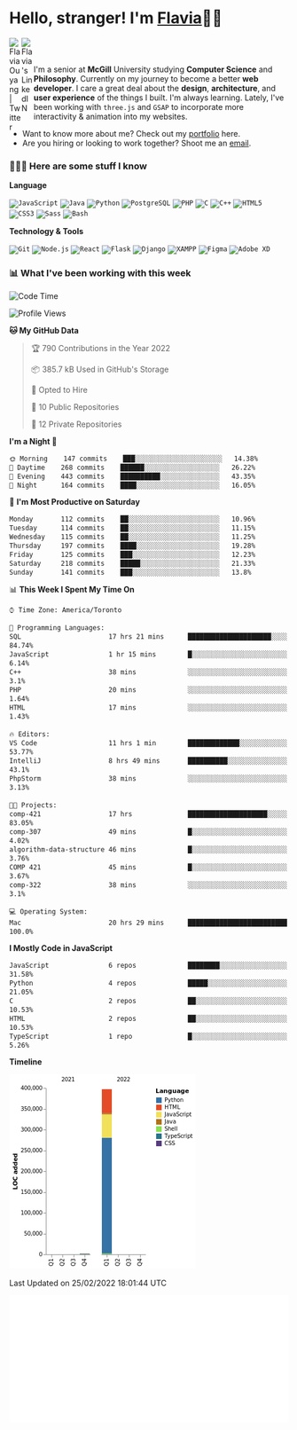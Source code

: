 <h1>Hello, stranger! I'm <a href="https://flaviaouyang.github.io/portfolio-site/">Flavia</a>👋🏻</h1>

<a href="https://twitter.com/FlaviaOuyang">
  <img align="left" alt="Flavia Ouyang | Twitter" width="22px" src="https://raw.githubusercontent.com/peterthehan/peterthehan/master/assets/twitter.svg" />
</a>
<a href="https://www.linkedin.com/in/flavia-ouyang/">
  <img align="left" alt="Flavia's LinkedIN" width="22px" src="https://raw.githubusercontent.com/peterthehan/peterthehan/master/assets/linkedin.svg" />
</a>
<br /><br />

I'm a senior at **McGill** University studying **Computer Science** and **Philosophy**. Currently on my journey to become a better **web developer**. I care a great deal about the **design**, **architecture**, and **user experience** of the things I built. I'm always learning. Lately, I've been working with `three.js` and `GSAP` to incorporate more interactivity & animation into my websites.
  - Want to know more about me? Check out my <a href="https://flaviaouyang.github.io/portfolio-site/">portfolio</a> here. 
  - Are you hiring or looking to work together? Shoot me an <a href="mailto:flavia.ouyang@mail.mcgill.ca">email</a>.


<h3>👩🏻‍💻 Here are some stuff I know</h3>

**Language**

<code><img height="40" src="https://profilinator.rishav.dev/skills-assets/javascript-original.svg" alt="JavaScript" /></code>
<code><img height="40" src="https://profilinator.rishav.dev/skills-assets/java-original-wordmark.svg" alt="Java" /></code>
<code><img height="40" src="https://profilinator.rishav.dev/skills-assets/python-original.svg" alt="Python" /></code>
<code><img height="40" src="https://profilinator.rishav.dev/skills-assets/postgresql-original-wordmark.svg" alt="PostgreSQL" /></code>
<code><img height="40" src="https://profilinator.rishav.dev/skills-assets/php-original.svg" alt="PHP" /></code>
<code><img height="40" src="https://profilinator.rishav.dev/skills-assets/c-original.svg" alt="C" /></code>
<code><img height="40" src="https://profilinator.rishav.dev/skills-assets/cplusplus-original.svg" alt="C++" /></code>
<code><img height="40" src="https://profilinator.rishav.dev/skills-assets/html5-original-wordmark.svg" alt="HTML5" /></code>
<code><img height="40" src="https://profilinator.rishav.dev/skills-assets/css3-original-wordmark.svg" alt="CSS3" /></code>
<code><img height="40" src="https://profilinator.rishav.dev/skills-assets/sass-original.svg" alt="Sass" /></code>
<code><img height="40" src="https://profilinator.rishav.dev/skills-assets/gnu_bash-icon.svg" alt="Bash" /></code>

**Technology & Tools**

<code><img src="https://profilinator.rishav.dev/skills-assets/git-scm-icon.svg" alt="Git" height="40" /></code>
<code><img src="https://profilinator.rishav.dev/skills-assets/nodejs-original-wordmark.svg" alt="Node.js" height="40" /></code>
<code><img src="https://profilinator.rishav.dev/skills-assets/react-original-wordmark.svg" alt="React" height="40" /></code>
<code><img src="https://profilinator.rishav.dev/skills-assets/flask.png" alt="Flask" height="40" /></code>
<code><img src="https://profilinator.rishav.dev/skills-assets/django-original.svg" alt="Django" height="40" /></code>
<code><img src="https://profilinator.rishav.dev/skills-assets/xampp.png" alt="XAMPP" height="40" /></code>
<code><img src="https://profilinator.rishav.dev/skills-assets/figma-icon.svg" alt="Figma" height="40" /></code>
<code><img src="https://profilinator.rishav.dev/skills-assets/adobexd.png" alt="Adobe XD" height="40" /></code>


<h3>📊 What I've been working with this week</h3>

<!--START_SECTION:waka-->
![Code Time](http://img.shields.io/badge/Code%20Time-57%20hrs%2020%20mins-blue)

![Profile Views](http://img.shields.io/badge/Profile%20Views-373-blue)

**🐱 My GitHub Data** 

> 🏆 790 Contributions in the Year 2022
 > 
> 📦 385.7 kB Used in GitHub's Storage 
 > 
> 💼 Opted to Hire
 > 
> 📜 10 Public Repositories 
 > 
> 🔑 12 Private Repositories  
 > 
**I'm a Night 🦉** 

```text
🌞 Morning    147 commits    ███░░░░░░░░░░░░░░░░░░░░░░   14.38% 
🌆 Daytime    268 commits    ██████░░░░░░░░░░░░░░░░░░░   26.22% 
🌃 Evening    443 commits    ██████████░░░░░░░░░░░░░░░   43.35% 
🌙 Night      164 commits    ████░░░░░░░░░░░░░░░░░░░░░   16.05%

```
📅 **I'm Most Productive on Saturday** 

```text
Monday       112 commits    ██░░░░░░░░░░░░░░░░░░░░░░░   10.96% 
Tuesday      114 commits    ██░░░░░░░░░░░░░░░░░░░░░░░   11.15% 
Wednesday    115 commits    ██░░░░░░░░░░░░░░░░░░░░░░░   11.25% 
Thursday     197 commits    ████░░░░░░░░░░░░░░░░░░░░░   19.28% 
Friday       125 commits    ███░░░░░░░░░░░░░░░░░░░░░░   12.23% 
Saturday     218 commits    █████░░░░░░░░░░░░░░░░░░░░   21.33% 
Sunday       141 commits    ███░░░░░░░░░░░░░░░░░░░░░░   13.8%

```


📊 **This Week I Spent My Time On** 

```text
⌚︎ Time Zone: America/Toronto

💬 Programming Languages: 
SQL                      17 hrs 21 mins      █████████████████████░░░░   84.74% 
JavaScript               1 hr 15 mins        █░░░░░░░░░░░░░░░░░░░░░░░░   6.14% 
C++                      38 mins             ░░░░░░░░░░░░░░░░░░░░░░░░░   3.1% 
PHP                      20 mins             ░░░░░░░░░░░░░░░░░░░░░░░░░   1.64% 
HTML                     17 mins             ░░░░░░░░░░░░░░░░░░░░░░░░░   1.43%

🔥 Editors: 
VS Code                  11 hrs 1 min        █████████████░░░░░░░░░░░░   53.77% 
IntelliJ                 8 hrs 49 mins       ██████████░░░░░░░░░░░░░░░   43.1% 
PhpStorm                 38 mins             ░░░░░░░░░░░░░░░░░░░░░░░░░   3.13%

🐱‍💻 Projects: 
comp-421                 17 hrs              ████████████████████░░░░░   83.05% 
comp-307                 49 mins             █░░░░░░░░░░░░░░░░░░░░░░░░   4.02% 
algorithm-data-structure 46 mins             █░░░░░░░░░░░░░░░░░░░░░░░░   3.76% 
COMP 421                 45 mins             █░░░░░░░░░░░░░░░░░░░░░░░░   3.67% 
comp-322                 38 mins             ░░░░░░░░░░░░░░░░░░░░░░░░░   3.1%

💻 Operating System: 
Mac                      20 hrs 29 mins      █████████████████████████   100.0%

```

**I Mostly Code in JavaScript** 

```text
JavaScript               6 repos             ████████░░░░░░░░░░░░░░░░░   31.58% 
Python                   4 repos             █████░░░░░░░░░░░░░░░░░░░░   21.05% 
C                        2 repos             ██░░░░░░░░░░░░░░░░░░░░░░░   10.53% 
HTML                     2 repos             ██░░░░░░░░░░░░░░░░░░░░░░░   10.53% 
TypeScript               1 repo              █░░░░░░░░░░░░░░░░░░░░░░░░   5.26%

```


**Timeline**

![Chart not found](https://raw.githubusercontent.com/flaviaouyang/flaviaouyang/main/charts/bar_graph.png) 


 Last Updated on 25/02/2022 18:01:44 UTC
<!--END_SECTION:waka-->

<img src="/metrics.plugin.isocalendar.svg" width="700px">
